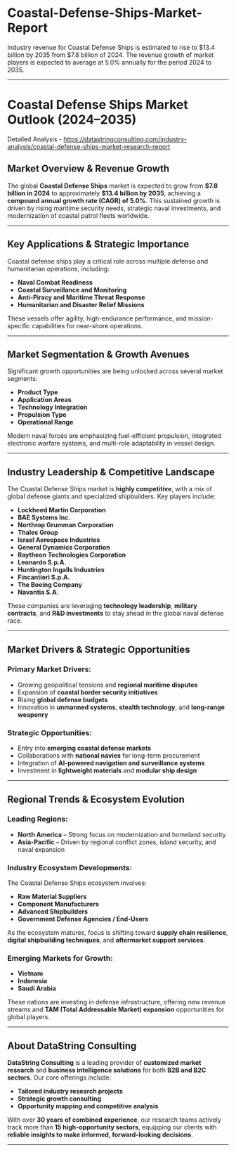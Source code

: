 # Coastal-Defense-Ships-Market-Report

Industry revenue for Coastal Defense Ships is estimated to rise to $13.4 billion by 2035 from $7.8 billion of 2024. The revenue growth of market players is expected to average at 5.0% annually for the period 2024 to 2035.

---

# **Coastal Defense Ships Market Outlook (2024–2035)**

Detailed Analysis - https://datastringconsulting.com/industry-analysis/coastal-defense-ships-market-research-report

## **Market Overview & Revenue Growth**

The global **Coastal Defense Ships** market is expected to grow from **\$7.8 billion in 2024** to approximately **\$13.4 billion by 2035**, achieving a **compound annual growth rate (CAGR) of 5.0%**. This sustained growth is driven by rising maritime security needs, strategic naval investments, and modernization of coastal patrol fleets worldwide.

---

## **Key Applications & Strategic Importance**

Coastal defense ships play a critical role across multiple defense and humanitarian operations, including:

* **Naval Combat Readiness**
* **Coastal Surveillance and Monitoring**
* **Anti-Piracy and Maritime Threat Response**
* **Humanitarian and Disaster Relief Missions**

These vessels offer agility, high-endurance performance, and mission-specific capabilities for near-shore operations.

---

## **Market Segmentation & Growth Avenues**

Significant growth opportunities are being unlocked across several market segments:

* **Product Type**
* **Application Areas**
* **Technology Integration**
* **Propulsion Type**
* **Operational Range**

Modern naval forces are emphasizing fuel-efficient propulsion, integrated electronic warfare systems, and multi-role adaptability in vessel design.

---

## **Industry Leadership & Competitive Landscape**

The Coastal Defense Ships market is **highly competitive**, with a mix of global defense giants and specialized shipbuilders. Key players include:

* **Lockheed Martin Corporation**
* **BAE Systems Inc.**
* **Northrop Grumman Corporation**
* **Thales Group**
* **Israel Aerospace Industries**
* **General Dynamics Corporation**
* **Raytheon Technologies Corporation**
* **Leonardo S.p.A.**
* **Huntington Ingalls Industries**
* **Fincantieri S.p.A.**
* **The Boeing Company**
* **Navantia S.A.**

These companies are leveraging **technology leadership**, **military contracts**, and **R\&D investments** to stay ahead in the global naval defense race.

---

## **Market Drivers & Strategic Opportunities**

### **Primary Market Drivers:**

* Growing geopolitical tensions and **regional maritime disputes**
* Expansion of **coastal border security initiatives**
* Rising **global defense budgets**
* Innovation in **unmanned systems**, **stealth technology**, and **long-range weaponry**

### **Strategic Opportunities:**

* Entry into **emerging coastal defense markets**
* Collaborations with **national navies** for long-term procurement
* Integration of **AI-powered navigation and surveillance systems**
* Investment in **lightweight materials** and **modular ship design**

---

## **Regional Trends & Ecosystem Evolution**

### **Leading Regions:**

* **North America** – Strong focus on modernization and homeland security
* **Asia-Pacific** – Driven by regional conflict zones, island security, and naval expansion

### **Industry Ecosystem Developments:**

The Coastal Defense Ships ecosystem involves:

* **Raw Material Suppliers**
* **Component Manufacturers**
* **Advanced Shipbuilders**
* **Government Defense Agencies / End-Users**

As the ecosystem matures, focus is shifting toward **supply chain resilience**, **digital shipbuilding techniques**, and **aftermarket support services**.

### **Emerging Markets for Growth:**

* **Vietnam**
* **Indonesia**
* **Saudi Arabia**

These nations are investing in defense infrastructure, offering new revenue streams and **TAM (Total Addressable Market) expansion** opportunities for global players.

---

## **About DataString Consulting**

**DataString Consulting** is a leading provider of **customized market research** and **business intelligence solutions** for both **B2B and B2C sectors**. Our core offerings include:

* **Tailored industry research projects**
* **Strategic growth consulting**
* **Opportunity mapping and competitive analysis**

With over **30 years of combined experience**, our research teams actively track more than **15 high-opportunity sectors**, equipping our clients with **reliable insights to make informed, forward-looking decisions**.

---
